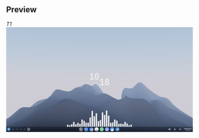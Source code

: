 ## Preview
<i>T1</i>
![My Image](https://github.com/diws1/xfce-customize/blob/main/T1/screenshot/xfce%20T1.png)
